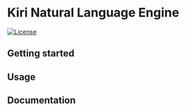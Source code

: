 # Kiri Natural Language Engine

[![License](https://img.shields.io/badge/License-Apache%202.0-blue.svg)](https://opensource.org/licenses/Apache-2.0)

## Getting started

## Usage 

## Documentation